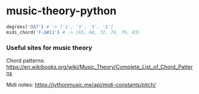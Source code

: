 # music-theory-python

```python
degrees('DΔ7') # -> ['1', '3', '5', 'Δ']
midi_chord('F-Δ#11') # -> [65, 68, 72, 76, 79, 83]
```

### Useful sites for music theory

Chord patterns: https://en.wikibooks.org/wiki/Music_Theory/Complete_List_of_Chord_Patterns

Midi notes: https://jythonmusic.me/api/midi-constants/pitch/
